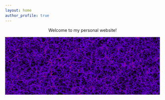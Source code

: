 ```yaml
---
layout: home
author_profile: true
---
```


<!-- To test site locally: bundle exec jekyll serve -->

<div align="center">
Welcome to my personal website!
</div>

![Large-scale structure of the Universe from an ICE-COLA simulation](/assets/images/distr9.png "The Universe")
